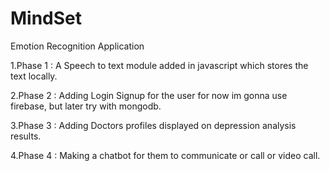 # MindSet
Emotion Recognition Application

1.Phase 1 : A Speech to text module added in javascript which stores the text locally.

2.Phase 2 : Adding Login Signup for the user for now im gonna use firebase, but later try with mongodb.

3.Phase 3 : Adding Doctors profiles displayed on depression analysis results.

4.Phase 4 : Making a chatbot for them to communicate or call or video call.
